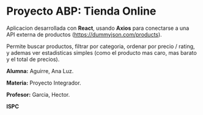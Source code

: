 # Proyecto ABP: Tienda Online

Aplicacion desarrollada con **React**, usando **Axios** para conectarse a una API externa de productos (https://dummyjson.com/products).

Permite buscar productos, filtrar por categoria, ordenar por precio / rating, y ademas ver estadisticas simples (como el producto mas caro, mas barato y el total de precios).

**Alumna:** Aguirre, Ana Luz.

**Materia:** Proyecto Integrador.

**Profesor:** Garcia, Hector.

**ISPC**

